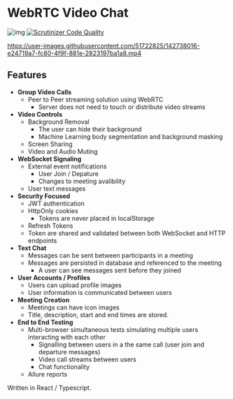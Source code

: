 # WebRTC Video Chat 

![img](https://custom-icon-badges.herokuapp.com/badge/WebRTC-Try%20It-blue.svg?label=WebRTC&logo=video-call&logoColor=white)
[![Scrutinizer Code Quality](https://scrutinizer-ci.com/g/alexrogersdesign/WebRTC/badges/quality-score.png?b=main)](https://scrutinizer-ci.com/g/alexrogersdesign/WebRTC/?branch=main)

https://user-images.githubusercontent.com/51722825/142738016-e24719a7-fc80-4f9f-881e-2823197ba1a8.mp4

## Features 
- **Group Video Calls**
  - Peer to Peer streaming solution using WebRTC
    - Server does not need to touch or distribute video streams
- **Video Controls**
  - Background Removal
    - The user can hide their background 
    - Machine Learning body segmentation and background masking
  - Screen Sharing
  - Video and Audio Muting
- **WebSocket Signaling**
  - External event notifications
    - User Join / Depature
    - Changes to meeting avalibility
  - User text messages 
- **Security Focused**
  - JWT authentication
  - HttpOnly cookies
    - Tokens are never placed in localStorage  
  - Refresh Tokens
  - Token are shared and validated between both WebSocket and HTTP endpoints 
- **Text Chat**
  - Messages can be sent between participants in a meeting
  - Messages are persisted in database and referenced to the meeting
    - A user can see messages sent before they joined 
- **User Accounts / Profiles**
  - Users can upload profile images
  - User information is communicated between users
- **Meeting Creation**
  - Meetings can have icon images
  - Title, description, start and end times are stored. 
- **End to End Testing**
  - Multi-browser simultaneous tests simulating multiple users interacting with each other
    - Signalling between users in a the same call (user join and departure messages)
    - Video call streams between users
    - Chat functionality
  - Allure reports


Written in React / Typescript.



 
